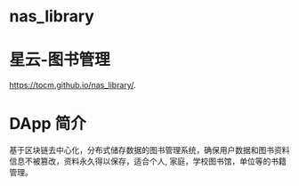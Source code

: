 # nas_library
# 星云-图书管理
https://tocm.github.io/nas_library/.

# DApp 简介  
基于区块链去中心化，分布式储存数据的图书管理系统，确保用户数据和图书资料信息不被篡改，资料永久得以保存，适合个人,  家庭，学校图书馆，单位等的书籍管理。


